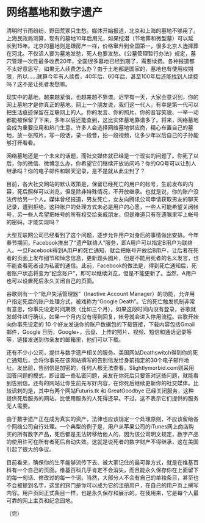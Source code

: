 
# 网络墓地和数字遗产

清明时节雨纷纷，野田荒冢只生愁。媒体开始报道，北京和上海的墓地不够用了。上海民政局测算，现有的墓地10年后用光，如果挖潜（节地葬和微型墓）可以延长到15年。北京的墓地则是跟房产一样，价格窜升到全国第一，很多北京人选择葬在河北。不仅活人要为墓地发愁，死人也要发愁。《公墓管理暂行办法》规定，墓穴管理一次性最多收费20年，全国很多墓地已经到期了，需要续费。各种报道都不太好意思写，如果无人续费怎么办？由于土地都是国家的，墓地也有使用权期限，所以……就算今年有人续费，40年后、60年后、甚至100年后还能找到人续费吗？这不是让死者发愁嘛。

现实中的墓地，越来越紧俏，也越来越不靠谱。迟早有一天，大家会意识到，你的网上墓地才是你真正的墓地。网上一个朋友说，我们这一代人，有幸是第一代可以把生活痕迹保留在互联网上的人。你的发言、你的照片、你的音容笑貌、一举一动都能被保留了下来，多年以后还能查到，这比实体墓地靠谱多了。将来，网络墓地会成为重要应用和热门生意。许多人会选择网络墓地供应商，精心布置自己的墓地，放一张照片，写一段话，录一段音，拍一段视频，让多少年以后自己的子孙能够打开看看。

网络墓地还是一个未来的话题，而社交媒体就已经是一个现实的问题了。你死了以后，你的微信、微博怎么办，你希望它们继续开放访问吗？你的QQ号可以让别人继承吗？你的电子邮件和聊天记录，是不是就从此尘封了？

目前，各大社交网站的默认政策是，保留已经死亡的用户的帐号，生前发布的内容，死后照样可以浏览，但是除非特殊情况，不开放继承。也就是说，你的账户没法传给另一个人。媒体曾经报道，男友死亡，女友向腾讯公司申请获取男友的聊天记录，遭到拒绝。这种账户的处理方式未必是用户的心愿，一些人可能希望关闭帐号，另一些人希望把帐号的所有权交给亲戚朋友，但是难道只有在遗嘱里写上帐号的密码，才能实现吗？

大型互联网公司已经看到了这个问题，逐步允许用户对身后的事情做出安排。今年春节期间，Facebook推出了“遗产联络人”服务，即A用户可以指定B用户为联络人。一旦Facebook得到A用户的死亡通知，就会把帐号开放给B用户，让后者在死者的页面上发布细节和悼念信息，更新题头图片，但是不能用死者的名义发言，也不能查看死者设为私密的通信。此前，Facebook的做法是，得到死亡通知后，死者账户状态将变为“纪念账户”，即可以继续浏览，但是不能更新了。当然，A用户也可以设置死后永久关闭自己的页面。

谷歌则有一个“账户失活管理器”（Inactive Account Manager）的功能，允许用户指定死后的账户处理方式，被戏称为“Google Death”。它的死亡触发机制非常有意思，你事先设定时间期限（比如三个月），如果这段时间内没有登录，谷歌就发邮件进行确认，如果一个月内没有得到回复，帐号就会进入停用流程。谷歌开始向你事先设定的 10 个好友发送你的账户数据包的下载链接，下载内容包括Gmail邮件，Google 日历，Google+，云盘、上传的照片、视频、短信和通话记录等等，链接发送到你亲友的邮箱里，他们可以下载。

还有不少小公司，提供与数字遗产相关的服务。美国网站Deathswitch得到你的死亡通知后，会将你事先在该网站撰写的告别信发给身前指定的30个电子邮件地址。发出前，告别信是加密的，任何人都无法查看。Slightlymorbid.com则采用回答问题的模式，即设置一些私密问题，亲友在你死后只要答对这些问题，就能看到告别信。还有的网站让你生前先写好内容，在你死后继续更新你的社交媒体。比较讽刺的是，其中有两个网站Futuris.tk 和 GreatGoodbye 已经关闭服务，这种提供死后服务的网站，比使用服务的人死得还早。不过，这不表示它们提供的服务无人需要。

由于数字遗产正在成为真实的资产，法律也应该规定一个处理原则，不应该留给各个网络公司自行处理。一个典型的例子是，用户从苹果公司的iTunes网上商店购买的所有数字产品，死后都是无法转移给他人的，因为该公司明文规定，数字产品的使用许可在所有者死后自动失效。这就是说死者的数字财产不得继承，这在美国引起了很大的争议。

目前看来，确保你的生平能够流传下去、被大家记住的最可靠方式，就是在维基百科有一个自己的页面。维基百科几乎肯定不会消失，而且能永久保存你在上面留下的每一句话、修改过的每一个词。当然，大部分人不会有自己的单独条目，甚至也不会被提到名字，这里的窍门是你可以成为它的注册用户，在自己的用户页上撰写内容。用户页同正式条目一样，也是永久保存和展示的。在我用来，它是每个人最可靠的网上主页和纪念园地。

（完）




